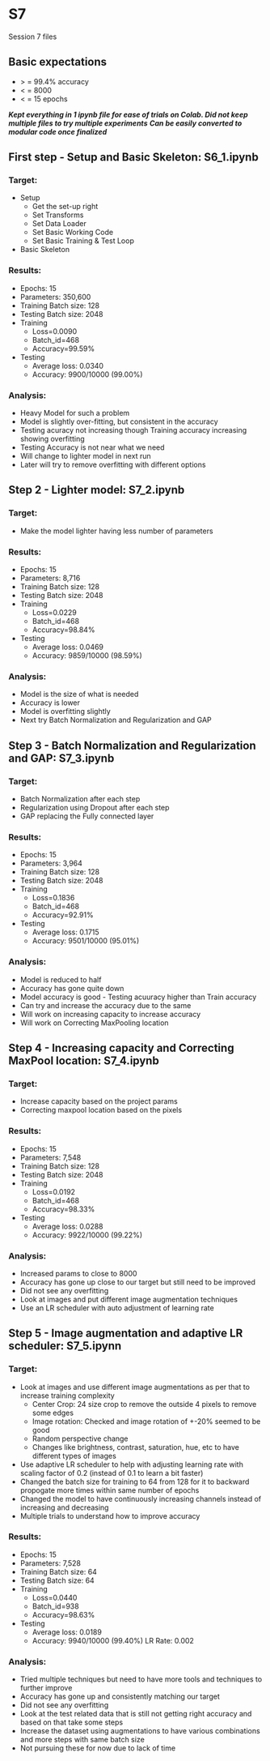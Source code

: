 # S7
Session 7 files

## Basic expectations
- \> = 99.4% accuracy
- < = 8000
- < = 15 epochs

***Kept everything in 1 ipynb file for ease of trials on Colab. Did not keep multiple files to try multiple experiments***
***Can be easily converted to modular code once finalized***

## First step - Setup and Basic Skeleton: S6_1.ipynb

### Target:
- Setup
  - Get the set-up right
  - Set Transforms
  - Set Data Loader
  - Set Basic Working Code
  - Set Basic Training  & Test Loop
- Basic Skeleton

### Results:
- Epochs: 15
- Parameters: 350,600
- Training Batch size: 128
- Testing Batch size: 2048
- Training
  - Loss=0.0090
  - Batch_id=468
  - Accuracy=99.59%
- Testing
  - Average loss: 0.0340
  - Accuracy: 9900/10000 (99.00%)

### Analysis:
- Heavy Model for such a problem
- Model is slightly over-fitting, but consistent in the accuracy
- Testing acuracy not increasing though Training accuracy increasing showing overfitting
- Testing Accuracy is not near what we need
- Will change to lighter model in next run
- Later will try to remove overfitting with different options

## Step 2 - Lighter model: S7_2.ipynb

### Target:
- Make the model lighter having less number of parameters

### Results:
- Epochs: 15
- Parameters: 8,716
- Training Batch size: 128
- Testing Batch size: 2048
- Training
  - Loss=0.0229
  - Batch_id=468
  - Accuracy=98.84%
- Testing
  - Average loss: 0.0469
  - Accuracy: 9859/10000 (98.59%)

### Analysis:
- Model is the size of what is needed
- Accuracy is lower
- Model is overfitting slightly
- Next try Batch Normalization and Regularization and GAP

## Step 3 - Batch Normalization and Regularization and GAP: S7_3.ipynb

### Target:
- Batch Normalization after each step
- Regularization using Dropout after each step
- GAP replacing the Fully connected layer

### Results:
- Epochs: 15
- Parameters: 3,964
- Training Batch size: 128
- Testing Batch size: 2048
- Training
  - Loss=0.1836
  - Batch_id=468
  - Accuracy=92.91%
- Testing
  - Average loss: 0.1715
  - Accuracy: 9501/10000 (95.01%)

### Analysis:
- Model is reduced to half
- Accuracy has gone quite down
- Model accuracy is good - Testing acuuracy higher than Train accuracy
- Can try and increase the accuracy due to the same
- Will work on increasing capacity to increase accuracy
- Will work on Correcting MaxPooling location

## Step 4 - Increasing capacity and Correcting MaxPool location: S7_4.ipynb

### Target:
- Increase capacity based on the project params
- Correcting maxpool location based on the pixels

### Results:
- Epochs: 15
- Parameters: 7,548
- Training Batch size: 128
- Testing Batch size: 2048
- Training
  - Loss=0.0192
  - Batch_id=468
  - Accuracy=98.33%
- Testing
  - Average loss: 0.0288
  - Accuracy: 9922/10000 (99.22%)

### Analysis:
- Increased params to close to 8000
- Accuracy has gone up close to our target but still need to be improved
- Did not see any overfitting
- Look at images and put different image augmentation techniques
- Use an LR scheduler with auto adjustment of learning rate

## Step 5 - Image augmentation and adaptive LR scheduler: S7_5.ipynn

### Target:
- Look at images and use different image augmentations as per that to increase training complexity
  - Center Crop: 24 size crop to remove the outside 4 pixels to remove some edges
  - Image rotation: Checked and image rotation of +-20% seemed to be good
  - Random perspective change
  - Changes like brightness, contrast, saturation, hue, etc to have different types of images
- Use adaptive LR scheduler to help with adjusting learning rate with scaling factor of 0.2 (instead of 0.1 to learn a bit faster)
- Changed the batch size for training to 64 from 128 for it to backward propogate more times within same number of epochs
- Changed the model to have continuously increasing channels instead of increasing and decreasing
- Multiple trials to understand how to improve accuracy

### Results:
- Epochs: 15
- Parameters: 7,528
- Training Batch size: 64
- Testing Batch size: 64
- Training
  - Loss=0.0440
  - Batch_id=938
  - Accuracy=98.63%
- Testing
  - Average loss: 0.0189
  - Accuracy: 9940/10000 (99.40%)
LR Rate: 0.002 

### Analysis:
- Tried multiple techniques but need to have more tools and techniques to further improve
- Accuracy has gone up and consistently matching our target
- Did not see any overfitting
- Look at the test related data that is still not getting right accuracy and based on that take some steps
- Increase the dataset using augmentations to have various combinations and more steps with same batch size
- Not pursuing these for now due to lack of time
